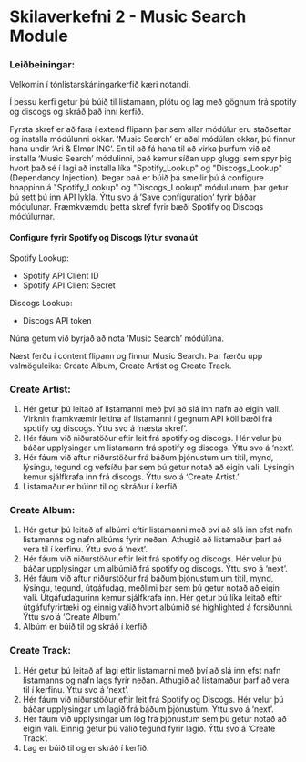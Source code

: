 # Skilaverkefni 2 - Music Search Module

### Leiðbeiningar: 

Velkomin í tónlistarskáningarkerfið kæri notandi.

Í þessu kerfi getur þú búið til listamann, plötu og lag með gögnum frá spotify og discogs og skráð það inní kerfið.

Fyrsta skref er að fara í extend flipann þar sem allar módúlur eru staðsettar og installa módúlunni okkar.
‘Music Search’ er aðal módúlan okkar, þú finnur hana undir ‘Ari & Elmar INC’. En til að fá hana til að virka þurfum við að installa ‘Music Search’ módulinni, það kemur síðan upp gluggi sem spyr þig hvort það sé í lagi að installa líka "Spotify_Lookup" og "Discogs_Lookup" (Dependancy Injection). Þegar það er búið þá smellir þú á configure hnappinn á "Spotify_Lookup" og "Discogs_Lookup" módulunum, þar getur þú sett þú inn API lykla. Ýttu svo á ’Save configuration’ fyrir báðar módulunar. Fræmkvæmdu þetta skref fyrir bæði Spotify og Discogs módúlurnar. 

#### Configure fyrir Spotify og Discogs lýtur svona út

Spotify Lookup:
- Spotify API Client ID
- Spotify API Client Secret

Discogs Lookup:
- Discogs API token 

Núna getum við byrjað að nota ‘Music Search’ módúlúna.

Næst ferðu í content flipann og finnur Music Search.  Þar færðu upp valmöguleika: Create Album, Create Artist og Create Track.

### Create Artist:
1. Hér getur þú leitað af listamanni með því að slá inn nafn að eigin vali. Virknin framkvæmir leitina af listamanni í gegnum API köll bæði frá spotify og discogs. Ýttu svo á ‘næsta skref’.
2. Hér fáum við niðurstöður eftir leit frá spotify og discogs. Hér velur þú báðar upplýsingar um listamann frá spotify og discogs. Ýttu svo á ‘next’.
3. Hér fáum við aftur niðurstöður frá báðum þjónustum um titil, mynd, lýsingu, tegund og vefsíðu þar sem þú getur notað að eigin vali. Lýsingin kemur sjálfkrafa inn frá discogs. Ýttu svo á ‘Create Artist.’
4. Listamaður er búinn til og skráður í kerfið.


### Create Album:
1. Hér getur þú leitað af albúmi eftir listamanni með því að slá inn efst nafn listamanns og nafn albúms fyrir neðan. Athugið að listamaður þarf að vera til í kerfinu. Ýttu svo á ‘next’.
2. Hér fáum við niðurstöður eftir leit frá spotify og discogs. Hér velur þú báðar upplýsingar um albúmið frá spotify og discogs. Ýttu svo á ‘next’.
3. Hér fáum við aftur niðurstöður frá báðum þjónustum um titil, mynd, lýsingu, tegund, útgáfudag, meðlimi þar sem þú getur notað að eigin vali. Útgáfudagurinn kemur sjálfkrafa inn. Hér getur þú líka leitað eftir útgáfufyrirtæki og einnig valið hvort albúmið sé highlighted á forsíðunni. Ýttu svo á ‘Create Album.’
4. Albúm er búið til og skráð í kerfið.

### Create Track:
1. Hér getur þú leitað af lagi eftir listamanni með því að slá inn efst nafn listamanns og nafn lags fyrir neðan. Athugið að listamaður þarf að vera til í kerfinu. Ýttu svo á ‘next’.
2. Hér fáum við niðurstöður eftir leit frá Spotify og Discogs. Hér velur þú báðar upplýsingar um lagið frá báðum þjónustum. Ýttu svo á ‘next’.
3. Hér fáum við upplýsingar um lög frá þjónustum sem þú getur notað að eigin vali. Einnig getur þú valið tegund fyrir lagið. Ýttu svo á ‘Create Track’.
4. Lag er búið til og er skráð í kerfið.
